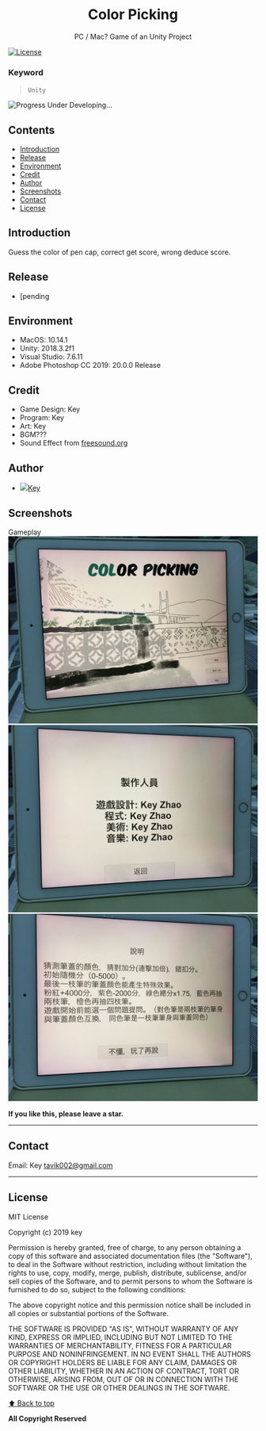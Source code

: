 <p align="center">
  <h1 align="center">Color Picking</h1>
  <p align="center">PC / Mac? Game of an Unity Project</p>
</p> 


[![License](https://img.shields.io/npm/l/@angular/cli.svg)](/LICENSE) 



### Keyword
> `Unity` 


![Progress](http://progressed.io/bar/70)   Under Developing... 


## Contents 
<!-- toc -->
* [Introduction](#introduction)
* [Release](#release)
* [Environment](#environment)
* [Credit](#credit)
* [Author](#author)
* [Screenshots](#screenshots)
* [Contact](#contact)
* [License](#license)

<!-- toc stop -->


## Introduction


Guess the color of pen cap, correct get score, wrong deduce score. 


## Release
- [pending


## Environment
- MacOS: 10.14.1 <br>
- Unity: 2018.3.2f1 <br>
- Visual Studio: 7.6.11 <br>
- Adobe Photoshop CC 2019: 20.0.0 Release




## Credit
- Game Design: Key
- Program: Key
- Art: Key
- BGM???
- Sound Effect from [freesound.org](www.freesound.org)





## Author
- <img src="https://github.com/favicon.ico" width="24">[Key](https://github.com/tavik000) <br>

## Screenshots

Gameplay <br>
![image](./ScreenShot/scr01.png) <br>
![image](./ScreenShot/scr02.png) <br>
![image](./ScreenShot/scr03.png) <br>






**If you like this, please leave a star.**

-----


## Contact



Email:  Key <tavik002@gmail.com>

-----
## License
MIT License

Copyright (c) 2019 key

Permission is hereby granted, free of charge, to any person obtaining a copy
of this software and associated documentation files (the "Software"), to deal
in the Software without restriction, including without limitation the rights
to use, copy, modify, merge, publish, distribute, sublicense, and/or sell
copies of the Software, and to permit persons to whom the Software is
furnished to do so, subject to the following conditions:

The above copyright notice and this permission notice shall be included in all
copies or substantial portions of the Software.

THE SOFTWARE IS PROVIDED "AS IS", WITHOUT WARRANTY OF ANY KIND, EXPRESS OR
IMPLIED, INCLUDING BUT NOT LIMITED TO THE WARRANTIES OF MERCHANTABILITY,
FITNESS FOR A PARTICULAR PURPOSE AND NONINFRINGEMENT. IN NO EVENT SHALL THE
AUTHORS OR COPYRIGHT HOLDERS BE LIABLE FOR ANY CLAIM, DAMAGES OR OTHER
LIABILITY, WHETHER IN AN ACTION OF CONTRACT, TORT OR OTHERWISE, ARISING FROM,
OUT OF OR IN CONNECTION WITH THE SOFTWARE OR THE USE OR OTHER DEALINGS IN THE
SOFTWARE.


[⬆ Back to top](#contents)

**All Copyright Reserved**
